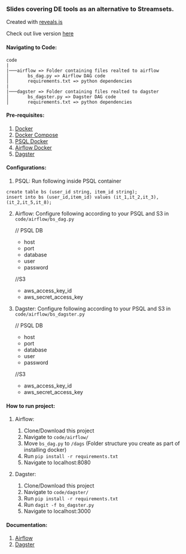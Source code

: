 ### Slides covering DE tools as an alternative to Streamsets.

Created with [reveals.js](https://github.com/hakimel/reveal.js/)

Check out live version [here](https://santhoshkumar-kotteeswaran.github.io/data_pipline_presentation/index.html)

#### Navigating to Code:
```
code
|
|───airflow => Folder containing files realted to airflow
│       bs_dag.py => Airflow DAG code
│       requirements.txt => python dependencies  
|
|───dagster => Folder containing files realted to dagster
│       bs_dagster.py => Dagster DAG code
│       requirements.txt => python dependencies  

```


#### Pre-requisites:
1. [Docker](https://docs.docker.com/get-docker/)
2. [Docker Compose](https://docs.docker.com/compose/install/)
3. [PSQL Docker](https://dev.to/shree_j/how-to-install-and-run-psql-using-docker-41j2)
4. [Airflow Docker](https://airflow.apache.org/docs/apache-airflow/stable/start/docker.html)
5. [Dagster](https://docs.dagster.io/getting-started)

#### Configurations:

1. PSQL: Run following inside PSQL container

```
create table bs (user_id string, item_id string);
insert into bs (user_id,item_id) values (it_1,it_2,it_3),(it_2,it_5,it_8);
```

2. Airflow:
    Configure following according to your PSQL and S3 in `code/airflow/bs_dag.py` 
    
    
    // PSQL DB
    * host
    * port
    * database
    * user
    * password

    
    //S3
    * aws_access_key_id
    * aws_secret_access_key

3. Dagster:
    Configure following according to your PSQL and S3 in `code/airflow/bs_dagster.py` 
    
    
    // PSQL DB
    * host
    * port
    * database
    * user
    * password

    //S3
    * aws_access_key_id
    * aws_secret_access_key

#### How to run project:
1. Airflow:
    1. Clone/Download this project
    2. Navigate to `code/airflow/`
    3. Move `bs_dag.py` to `/dags` (Folder structure you create as part of installing docker)
    4. Run `pip install -r requirements.txt`
    5. Navigate to localhost:8080

2. Dagster:
    1. Clone/Download this project
    2. Navigate to `code/dagster/`
    3. Run `pip install -r requirements.txt`
    4. Run `dagit -f bs_dagster.py`
    5. Navigate to localhost:3000


#### Documentation:
1. [Airflow](https://airflow.apache.org/docs/apache-airflow/stable/index.html)
2. [Dagster](https://docs.dagster.io/getting-started)

